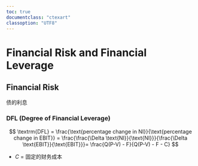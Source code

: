 ```yaml
---
toc: true
documentclass: "ctexart"
classoption: "UTF8"
---
```

# Financial Risk and Financial Leverage
## Financial Risk
债的利息
### DFL (Degree of Financial Leverage)
$$
\textrm{DFL} = \frac{\text{percentage change in NI}}{\text{percentage change in EBIT}} = \frac{\frac{\Delta \text{NI}}{\text{NI}}}{\frac{\Delta \text{EBIT}}{\text{EBIT}}}= \frac{Q(P-V) - F}{Q(P-V) - F - C}
$$
- $C$ = 固定的财务成本
